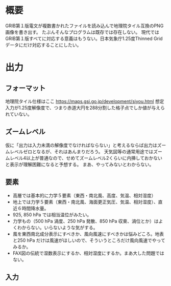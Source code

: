 # 概要
GRIB第１版電文が複数書かれたファイルを読み込んで地理院タイル互換のPNG画像を書き出す。
たぶんそんなプログラムは既存では存在しない。
現代ではGRIB第１版すべてに対応する意義はもうない。日本気象庁1.25度Thinned Gridデータにだけ対応することにしたい。
# 出力
## フォーマット
地理院タイル仕様はここ https://maps.gsi.go.jp/development/siyou.html
想定入力が1.25度解像度で、つまり赤道大円を288分割した格子点でしか値が与えられていない。
## ズームレベル
仮に「出力は入力未満の解像度でなければならない」と考えるならば出力はズームレベルゼロとなるが、それはあんまりだろう。
天気図等の通常用途ではズームレベル4以上が普通なので、せめてズームレベル2くらいに内挿しておかないと表示が理解困難になると予想する。
まあ、やってみないとわからない。
## 要素
* 高層では基本的に力学５要素（東西・南北風、高度、気温、相対湿度）
* 地上では力学５要素（東西・南北風、海面更正気圧、気温、相対湿度）、直近６時間降水量。
* 925, 850 hPa では相当温位がみたい。
* 力学もの（500 hPa 渦度、250 hPa 発散、850 hPa 収束、渦位とか）はよくわからない。いらないような気がする。
* 風を東西南北成分表示にすべきか、風向風速にすべきかは悩みどころ。地表と250 hPa だけは風速がほしいので、そういうところだけ風向風速でやってみるか。
* FAX図の伝統で湿数表示にするか、相対湿度にするか。まあ大した問題ではない。
## 入力

